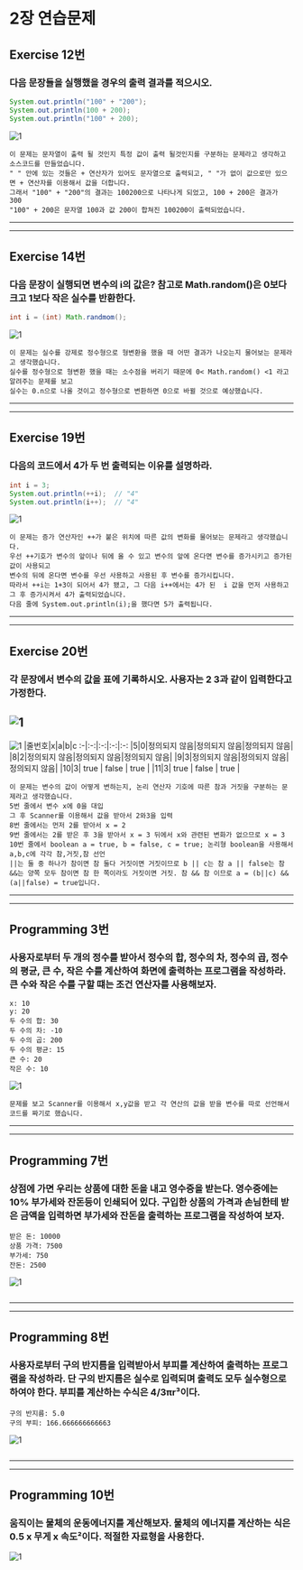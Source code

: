 # 2장 연습문제
## Exercise 12번
### 다음 문장들을 실행했을 경우의 출력 결과를 적으시오.
```java
System.out.println("100" + "200");
System.out.println(100 + 200);
System.out.println("100" + 200);
```
![1](/img/EX-12.JPG)
```
이 문제는 문자열이 출력 될 것인지 특정 값이 출력 될것인지를 구분하는 문제라고 생각하고 소스코드를 만들었습니다.
" " 안에 있는 것들은 + 연산자가 있어도 문자열으로 출력되고, " "가 없이 값으로만 있으면 + 연산자를 이용해서 값을 더합니다.
그래서 "100" + "200"의 결과는 100200으로 나타나게 되었고, 100 + 200은 결과가 300
"100" + 200은 문자열 100과 값 200이 합쳐진 100200이 출력되었습니다.
```
---
---
## Exercise 14번
### 다음 문장이 실행되면 변수의 i의 값은? 참고로 Math.random()은 0보다 크고 1보다 작은 실수를 반환한다.
```java
int i = (int) Math.randmom();
```
![1](/img/EX-14.JPG)
```
이 문제는 실수를 강제로 정수형으로 형변환을 했을 때 어떤 결과가 나오는지 물어보는 문제라고 생각했습니다.
실수를 정수형으로 형변환 했을 때는 소수점을 버리기 때문에 0< Math.random() <1 라고 알려주는 문제를 보고
실수는 0.n으로 나올 것이고 정수형으로 변환하면 0으로 바뀔 것으로 예상했습니다.
```
---
---
## Exercise 19번
### 다음의 코드에서 4가 두 번 출력되는 이유를 설명하라.
```java
int i = 3;
System.out.println(++i);  // "4"
System.out.println(i++);  // "4"
```
![1](/img/EX-19.JPG)
```
이 문제는 증가 연산자인 ++가 붙은 위치에 따른 값의 변화를 물어보는 문제라고 생각했습니다.
우선 ++기호가 변수의 앞이나 뒤에 올 수 있고 변수의 앞에 온다면 변수를 증가시키고 증가된 값이 사용되고
변수의 뒤에 온다면 변수를 우선 사용하고 사용된 후 변수를 증가시킵니다.
따라서 ++i는 1+3이 되어서 4가 됐고, 그 다음 i++에서는 4가 된  i 값을 먼저 사용하고 그 후 증가시켜서 4가 출력되었습니다.
다음 줄에 System.out.println(i);을 했다면 5가 출력됩니다.
```
---
---
## Exercise 20번
### 각 문장에서 변수의 값을 표에 기록하시오. 사용자는 2 3과 같이 입력한다고 가정한다.
![1](/img/EX-20.2.JPG)
---
![1](/img/EX-20.JPG)
|줄번호|x|a|b|c
:-|:-:|:-:|:-:|:-:
|5|0|정의되지 않음|정의되지 않음|정의되지 않음|
|8|2|정의되지 않음|정의되지 않음|정의되지 않음|
|9|3|정의되지 않음|정의되지 않음|정의되지 않음|
|10|3| true | false | true |
|11|3| true | false | true |
```
이 문제는 변수의 값이 어떻게 변하는지, 논리 연산자 기호에 따른 참과 거짓을 구분하는 문제라고 생각했습니다.
5번 줄에서 변수 x에 0을 대입
그 후 Scanner를 이용해서 값을 받아서 2와3을 입력
8번 줄에서는 먼저 2를 받아서 x = 2
9번 줄에서는 2를 받은 후 3을 받아서 x = 3 뒤에서 x와 관련된 변화가 없으므로 x = 3 
10번 줄에서 boolean a = true, b = false, c = true; 논리형 boolean을 사용해서 a,b,c에 각각 참,거짓,참 선언
||는 둘 중 하나가 참이면 참 둘다 거짓이면 거짓이므로 b || c는 참 a || false는 참
&&는 양쪽 모두 참이면 참 한 쪽이라도 거짓이면 거짓. 참 && 참 이므로 a = (b||c) && (a||false) = true입니다.
```
---
---
## Programming 3번
### 사용자로부터 두 개의 정수를 받아서 정수의 합, 정수의 차, 정수의 곱, 정수의 평균, 큰 수, 작은 수를 계산하여 화면에 출력하는 프로그램을 작성하라. 큰 수와 작은 수를 구할 떄는 조건 연산자를 사용해보자.
```
x: 10
y: 20
두 수의 합: 30
두 수의 차: -10
두 수의 곱: 200
두 수의 평균: 15
큰 수: 20
작은 수: 10
```
![1](/img/PG-3.JPG)
```
문제를 보고 Scanner를 이용해서 x,y값을 받고 각 연산의 값을 받을 변수를 따로 선언해서 코드를 짜기로 했습니다.
```

---
---

## Programming 7번
### 상점에 가면 우리는 상품에 대한 돈을 내고 영수증을 받는다. 영수증에는 10% 부가세와 잔돈등이 인쇄되어 있다. 구입한 상품의 가격과 손님한테 받은 금액을 입력하면 부가세와 잔돈을 출력하는 프로그램을 작성하여 보자.
```
받은 돈: 10000
상품 가격: 7500
부가세: 750
잔돈: 2500
```
![1](/img.PG-7.JPG)
```

```

---
---

## Programming 8번
### 사용자로부터 구의 반지름을 입력받아서 부피를 계산하여 출력하는 프로그램을 작성하라. 단 구의 반지름은 실수로 입력되며 출력도 모두 실수형으로 하여야 한다. 부피를 계산하는 수식은 4/3πr³이다.
```
구의 반지름: 5.0
구의 부피: 166.666666666663
```
![1](/img/PG-8.JPG)
```

```
---
---

## Programming 10번
### 움직이는 물체의 운동에너지를 계산해보자. 물체의 에너지를 계산하는 식은 0.5 x 무게 x 속도²이다. 적절한 자료형을 사용한다.
![1](/img/PG-10.JPG)
```

```









